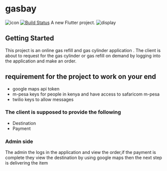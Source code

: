 # gasbay
<p>

<img src="https://drive.google.com/file/d/1iELVKN5X5XBTUVz-UNi4PVwzbmwMuYGv/view?usp=sharing" alt='icon'/>
<a href="https://travis-ci.org/laravel/framework"><img src="https://drive.google.com/file/d/1h7sCOoz4X21BVp88EOtK3au483vHN_p6/view?usp=sharing" alt="Build Status"></a>
A new Flutter project.

<img src="https://drive.google.com/file/d/1h7sCOoz4X21BVp88EOtK3au483vHN_p6/view?usp=sharing" alt='display'/>
</p>

## Getting Started

This project is an online gas refill  and gas cylinder application .
The client is about to request for the gas cylinder or gas refill on demand by logging into the application and make an order.
## requirement for the project to work on your end
- google maps api token
- m-pesa keys for people in kenya and have access to safaricom m-pesa
- twilio keys to allow messages

### The client is supposed to provide the following
- Destination
- Payment

### Admin side 
The admin the logs in the application and view the order,if the payment is complete they view the destination by using google maps then the next step is delivering the item


